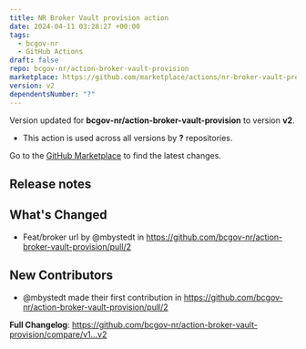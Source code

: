 ```yaml
---
title: NR Broker Vault provision action
date: 2024-04-11 03:28:27 +00:00
tags:
  - bcgov-nr
  - GitHub Actions
draft: false
repo: bcgov-nr/action-broker-vault-provision
marketplace: https://github.com/marketplace/actions/nr-broker-vault-provision-action
version: v2
dependentsNumber: "?"
---
```



Version updated for **bcgov-nr/action-broker-vault-provision** to version **v2**.
- This action is used across all versions by **?** repositories.

Go to the [GitHub Marketplace](https://github.com/marketplace/actions/nr-broker-vault-provision-action) to find the latest changes.

## Release notes

## What's Changed
* Feat/broker url by @mbystedt in https://github.com/bcgov-nr/action-broker-vault-provision/pull/2

## New Contributors
* @mbystedt made their first contribution in https://github.com/bcgov-nr/action-broker-vault-provision/pull/2

**Full Changelog**: https://github.com/bcgov-nr/action-broker-vault-provision/compare/v1...v2
